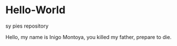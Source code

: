 # Hello-World
sy pies repository

Hello, my name is Inigo Montoya, you killed my father, prepare to die.

